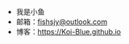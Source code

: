 - 我是小鱼
- 邮箱：fishsjy@outlook.com
- 博客：https://Koi-Blue.github.io


<!---
Koi-Blue/Koi-Blue is a ✨ special ✨ repository because its `README.md` (this file) appears on your GitHub profile.
You can click the Preview link to take a look at your changes.
--->
